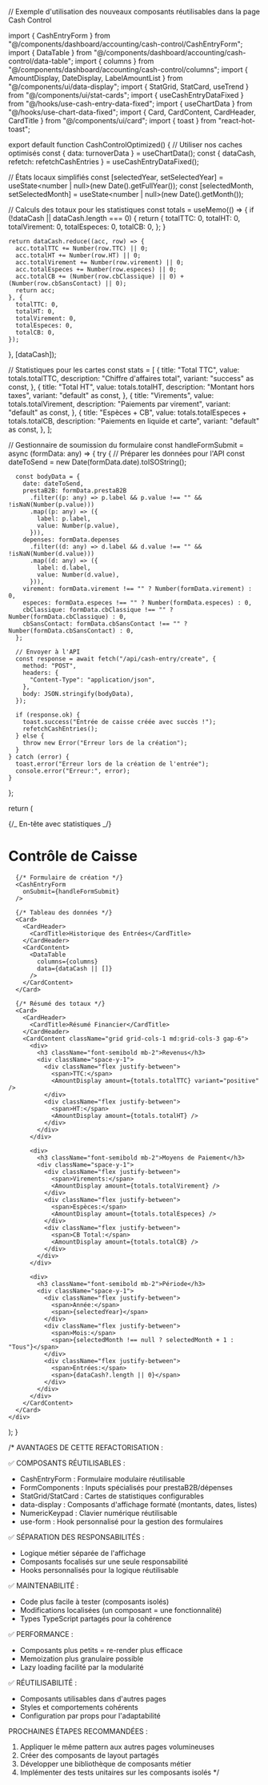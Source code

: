 // Exemple d'utilisation des nouveaux composants réutilisables dans la page Cash Control

import { CashEntryForm } from "@/components/dashboard/accounting/cash-control/CashEntryForm";
import { DataTable } from "@/components/dashboard/accounting/cash-control/data-table";
import { columns } from "@/components/dashboard/accounting/cash-control/columns";
import { AmountDisplay, DateDisplay, LabelAmountList } from "@/components/ui/data-display";
import { StatGrid, StatCard, useTrend } from "@/components/ui/stat-cards";
import { useCashEntryDataFixed } from "@/hooks/use-cash-entry-data-fixed";
import { useChartData } from "@/hooks/use-chart-data-fixed";
import { Card, CardContent, CardHeader, CardTitle } from "@/components/ui/card";
import { toast } from "react-hot-toast";

export default function CashControlOptimized() {
// Utiliser nos caches optimisés
const { data: turnoverData } = useChartData();
const { dataCash, refetch: refetchCashEntries } = useCashEntryDataFixed();

// États locaux simplifiés
const [selectedYear, setSelectedYear] = useState<number | null>(new Date().getFullYear());
const [selectedMonth, setSelectedMonth] = useState<number | null>(new Date().getMonth());

// Calculs des totaux pour les statistiques
const totals = useMemo(() => {
if (!dataCash || dataCash.length === 0) {
return {
totalTTC: 0,
totalHT: 0,
totalVirement: 0,
totalEspeces: 0,
totalCB: 0,
};
}

    return dataCash.reduce((acc, row) => {
      acc.totalTTC += Number(row.TTC) || 0;
      acc.totalHT += Number(row.HT) || 0;
      acc.totalVirement += Number(row.virement) || 0;
      acc.totalEspeces += Number(row.especes) || 0;
      acc.totalCB += (Number(row.cbClassique) || 0) + (Number(row.cbSansContact) || 0);
      return acc;
    }, {
      totalTTC: 0,
      totalHT: 0,
      totalVirement: 0,
      totalEspeces: 0,
      totalCB: 0,
    });

}, [dataCash]);

// Statistiques pour les cartes
const stats = [
{
title: "Total TTC",
value: totals.totalTTC,
description: "Chiffre d'affaires total",
variant: "success" as const,
},
{
title: "Total HT",
value: totals.totalHT,
description: "Montant hors taxes",
variant: "default" as const,
},
{
title: "Virements",
value: totals.totalVirement,
description: "Paiements par virement",
variant: "default" as const,
},
{
title: "Espèces + CB",
value: totals.totalEspeces + totals.totalCB,
description: "Paiements en liquide et carte",
variant: "default" as const,
},
];

// Gestionnaire de soumission du formulaire
const handleFormSubmit = async (formData: any) => {
try {
// Préparer les données pour l'API
const dateToSend = new Date(formData.date).toISOString();

      const bodyData = {
        date: dateToSend,
        prestaB2B: formData.prestaB2B
          .filter((p: any) => p.label && p.value !== "" && !isNaN(Number(p.value)))
          .map((p: any) => ({
            label: p.label,
            value: Number(p.value),
          })),
        depenses: formData.depenses
          .filter((d: any) => d.label && d.value !== "" && !isNaN(Number(d.value)))
          .map((d: any) => ({
            label: d.label,
            value: Number(d.value),
          })),
        virement: formData.virement !== "" ? Number(formData.virement) : 0,
        especes: formData.especes !== "" ? Number(formData.especes) : 0,
        cbClassique: formData.cbClassique !== "" ? Number(formData.cbClassique) : 0,
        cbSansContact: formData.cbSansContact !== "" ? Number(formData.cbSansContact) : 0,
      };

      // Envoyer à l'API
      const response = await fetch("/api/cash-entry/create", {
        method: "POST",
        headers: {
          "Content-Type": "application/json",
        },
        body: JSON.stringify(bodyData),
      });

      if (response.ok) {
        toast.success("Entrée de caisse créée avec succès !");
        refetchCashEntries();
      } else {
        throw new Error("Erreur lors de la création");
      }
    } catch (error) {
      toast.error("Erreur lors de la création de l'entrée");
      console.error("Erreur:", error);
    }

};

return (
<div className="space-y-6 p-6">
{/_ En-tête avec statistiques _/}
<div className="space-y-4">
<h1 className="text-3xl font-bold">Contrôle de Caisse</h1>
<StatGrid stats={stats} columns={4} />
</div>

      {/* Formulaire de création */}
      <CashEntryForm
        onSubmit={handleFormSubmit}
      />

      {/* Tableau des données */}
      <Card>
        <CardHeader>
          <CardTitle>Historique des Entrées</CardTitle>
        </CardHeader>
        <CardContent>
          <DataTable
            columns={columns}
            data={dataCash || []}
          />
        </CardContent>
      </Card>

      {/* Résumé des totaux */}
      <Card>
        <CardHeader>
          <CardTitle>Résumé Financier</CardTitle>
        </CardHeader>
        <CardContent className="grid grid-cols-1 md:grid-cols-3 gap-6">
          <div>
            <h3 className="font-semibold mb-2">Revenus</h3>
            <div className="space-y-1">
              <div className="flex justify-between">
                <span>TTC:</span>
                <AmountDisplay amount={totals.totalTTC} variant="positive" />
              </div>
              <div className="flex justify-between">
                <span>HT:</span>
                <AmountDisplay amount={totals.totalHT} />
              </div>
            </div>
          </div>

          <div>
            <h3 className="font-semibold mb-2">Moyens de Paiement</h3>
            <div className="space-y-1">
              <div className="flex justify-between">
                <span>Virements:</span>
                <AmountDisplay amount={totals.totalVirement} />
              </div>
              <div className="flex justify-between">
                <span>Espèces:</span>
                <AmountDisplay amount={totals.totalEspeces} />
              </div>
              <div className="flex justify-between">
                <span>CB Total:</span>
                <AmountDisplay amount={totals.totalCB} />
              </div>
            </div>
          </div>

          <div>
            <h3 className="font-semibold mb-2">Période</h3>
            <div className="space-y-1">
              <div className="flex justify-between">
                <span>Année:</span>
                <span>{selectedYear}</span>
              </div>
              <div className="flex justify-between">
                <span>Mois:</span>
                <span>{selectedMonth !== null ? selectedMonth + 1 : "Tous"}</span>
              </div>
              <div className="flex justify-between">
                <span>Entrées:</span>
                <span>{dataCash?.length || 0}</span>
              </div>
            </div>
          </div>
        </CardContent>
      </Card>
    </div>

);
}

/\*
AVANTAGES DE CETTE REFACTORISATION :

✅ COMPOSANTS RÉUTILISABLES :

- CashEntryForm : Formulaire modulaire réutilisable
- FormComponents : Inputs spécialisés pour prestaB2B/dépenses
- StatGrid/StatCard : Cartes de statistiques configurables
- data-display : Composants d'affichage formaté (montants, dates, listes)
- NumericKeypad : Clavier numérique réutilisable
- use-form : Hook personnalisé pour la gestion des formulaires

✅ SÉPARATION DES RESPONSABILITÉS :

- Logique métier séparée de l'affichage
- Composants focalisés sur une seule responsabilité
- Hooks personnalisés pour la logique réutilisable

✅ MAINTENABILITÉ :

- Code plus facile à tester (composants isolés)
- Modifications localisées (un composant = une fonctionnalité)
- Types TypeScript partagés pour la cohérence

✅ PERFORMANCE :

- Composants plus petits = re-render plus efficace
- Memoization plus granulaire possible
- Lazy loading facilité par la modularité

✅ RÉUTILISABILITÉ :

- Composants utilisables dans d'autres pages
- Styles et comportements cohérents
- Configuration par props pour l'adaptabilité

PROCHAINES ÉTAPES RECOMMANDÉES :

1. Appliquer le même pattern aux autres pages volumineuses
2. Créer des composants de layout partagés
3. Développer une bibliothèque de composants métier
4. Implémenter des tests unitaires sur les composants isolés
   \*/
